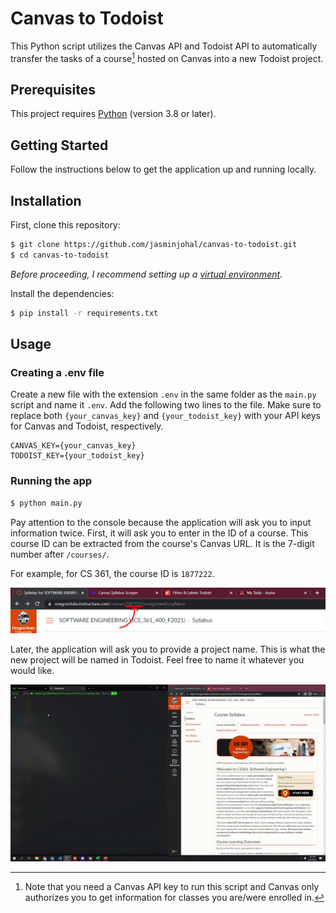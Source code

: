 # Canvas to Todoist

This Python script utilizes the Canvas API and Todoist API to automatically transfer the tasks of a course[^1] hosted on Canvas into a new Todoist project.

[^1]: Note that you need a Canvas API key to run this script and Canvas only authorizes you to get information for classes you are/were enrolled in.

## Prerequisites

This project requires [Python](https://www.python.org/downloads/) (version 3.8 or later).

## Getting Started

Follow the instructions below to get the application up and running locally.

## Installation

First, clone this repository:

```sh
$ git clone https://github.com/jasminjohal/canvas-to-todoist.git
$ cd canvas-to-todoist
```

_Before proceeding, I recommend setting up a [virtual environment](https://docs.python.org/3/library/venv.html)._

Install the dependencies:

```sh
$ pip install -r requirements.txt
```

## Usage

### Creating a .env file

Create a new file with the extension `.env` in the same folder as the `main.py` script and name it `.env`.
Add the following two lines to the file. Make sure to replace both `{your_canvas_key}` and `{your_todoist_key}` with your API keys for Canvas and Todoist, respectively.

```
CANVAS_KEY={your_canvas_key}
TODOIST_KEY={your_todoist_key}
```

### Running the app

```sh
$ python main.py
```

Pay attention to the console because the application will ask you to input information twice. First, it will ask you to enter in the ID of a course. This course ID can be extracted from the course's Canvas URL. It is the 7-digit number after `/courses/`.

For example, for CS 361, the course ID is `1877222`.

![Where to find course ID](img/course_id.png)

Later, the application will ask you to provide a project name. This is what the new project will be named in Todoist. Feel free to name it whatever you would like.

![App demo](img/demo.gif)
